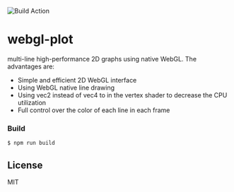 ![Build Action](https://github.com/danchitnis/webgl-plot/workflows/Build/badge.svg "")


# webgl-plot
multi-line high-performance 2D graphs using native WebGL. The advantages are:

 * Simple and efficient 2D WebGL interface
 * Using WebGL native line drawing 
 * Using vec2 instead of vec4 to in the vertex shader to decrease the CPU utilization
 * Full control over the color of each line in each frame


### Build
```sh
$ npm run build
```


License
----
MIT

